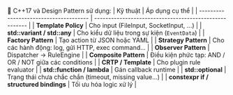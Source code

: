 🧠 C++17 và Design Pattern sử dụng:
| Kỹ thuật                               | Áp dụng cụ thể                                         |
| -------------------------------------- | ------------------------------------------------------ |
| **Template Policy**                    | Cho input (FileInput, SocketInput, ...)                |
| **std::variant / std::any**            | Cho kiểu dữ liệu trong sự kiện (`EventData`)           |
| **Factory Pattern**                    | Tạo action từ JSON hoặc YAML                           |
| **Strategy Pattern**                   | Cho các hành động: log, gửi HTTP, exec command...      |
| **Observer Pattern**                   | Dispatcher → RuleEngine                                |
| **Composite Pattern**                  | Điều kiện phức tạp: AND / OR / NOT giữa các conditions |
| **CRTP / Template**                    | Cho plugin rule evaluator                              |
| **std::function / lambda**             | Gán callback runtime                                   |
| **std::optional**                      | Trạng thái chưa chắc chắn (timeout, missing value...)  |
| **constexpr if / structured bindings** | Tối ưu hóa logic xử lý                                 |
